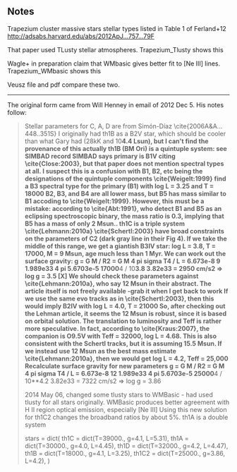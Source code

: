 ## Notes

Trapezium cluster massive stars
stellar types listed in Table 1 of Ferland+12
 http://adsabs.harvard.edu/abs/2012ApJ...757...79F

That paper used TLusty stellar atmospheres.
Trapezium_Tlusty shows this

Wagle+ in preparation claim that WMbasic gives better fit to [Ne III] lines.
Trapezium_WMbasic shows this

Veusz file and pdf compare these two.

* * *

The original form came from Will Henney in email of
2012 Dec 5.  His notes follow:

>    Stellar parameters for C, A, D are from Simón-Díaz \cite{2006A&A…448..351S}
>    I originally had th1B as a B2V star, which should be cooler than what Gary had (28kK and 10**4.4 Lsun), but I can't find the provenance of this
>        actually th1B (BM Ori) is a quintuple system: see SIMBAD record
>        SIMBAD says primary is B1V citing \cite{Close:2003}, but that paper does not mention spectral types at all. I suspect this is a confusion with B1, B2, etc being the designations of the quintuple components
>        \cite{Weigelt:1999} find a B3 spectral type for the primary (B1) with log L = 3.25 and T = 18000
>        B2, B3, and B4 are all lower mass, but B5 has mass similar to B1 accoding to \cite{Weigelt:1999}. However, this must be a mistake: according to \cite{Abt:1991}, who detect B1 and B5 as an eclipsing spectroscopic binary, the mass ratio is 0.3, implying that B5 has a mass of only 2 Msun..
>    th1C is a triple system \cite{Lehmann:2010a}
>        \cite{Schertl:2003} have broad constraints on the parameters of C2 (dark gray line in their Fig 4). If we take the middle of this range, we get a giantish B3IV star: log L = 3.8, T = 17000, M = 9 Msun, age much less than 1 Myr.
>        We can work out the surface gravity:
>            g = G M / R2 = G M 4 pi sigma T4 / L = 6.673e-8 9 1.989e33 4 pi 5.6703e-5 17000**4 / 10**3.8 3.82e33 = 2950 cm/s2 => log g = 3.5
>        [X] We should check these parameters against \cite{Lehmann:2010a}, who say 12 Msun in their abstract. The article itself is not freely available -grab it when I get back to work
>            If we use the same evo tracks as in \cite{Schertl:2003}, then this would imply B2IV with log L = 4.0, T = 21000
>            So, after checking out the Lehman article, it seems the 12 Msun is robust, since it is based on orbital solution. The translation to luminosity and Teff is rather more speculative.
>            In fact, according to \cite{Kraus:2007}, the companion is O9.5V with Teff = 32000, log L = 4.68. This is also consistent with the Schertl tracks, but it is assuming 15.5 Msun.
>            If we instead use 12 Msun as the best mass estimate \cite{Lehmann:2010a}, then we would get log L = 4.2, Teff = 25,000
>                Recalculate surface gravity for new parameters
>                    g = G M / R2 = G M 4 pi sigma T4 / L = 6.673e-8 12 1.989e33 4 pi 5.6703e-5 25000**4 / 10**4.2 3.82e33 = 7322 cm/s2 => log g = 3.86
> 
> 2014 May 06, changed some tlusty stars to WMBasic - had used tlusty for all stars originally.  WMBasic produces better agreement with H II region optical emission, especially [Ne III]
>             Using this new solution for th1C2 changes the broadband ratios by about 5%.
>     th1A is a double system
> 
> stars = dict(
>     th1C = dict(T=39000., g=4.1, L=5.31),
>     th1A = dict(T=30000., g=4.0, L=4.45),
>     th1D = dict(T=32000., g=4.2, L=4.47),
>     th1B = dict(T=18000., g=4.1, L=3.25),
>     th1C2 = dict(T=25000., g=3.86, L=4.2),
>     )
